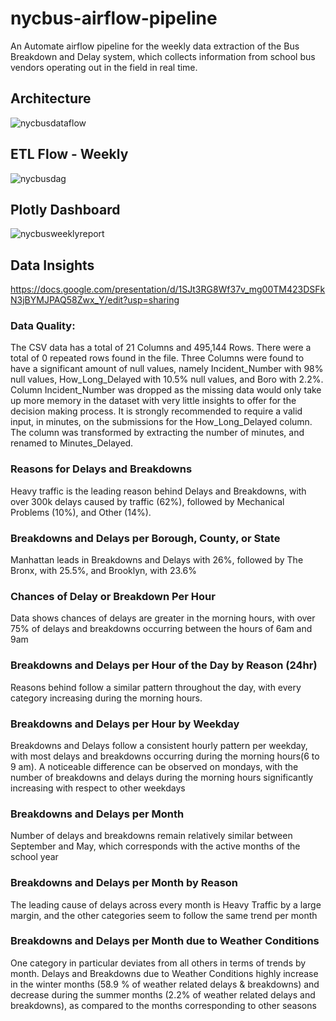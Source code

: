 # nycbus-airflow-pipeline
An Automate airflow pipeline for the weekly data extraction of the Bus Breakdown and Delay system, which collects information from school bus vendors operating out in the field in real time.

## Architecture
![nycbusdataflow](https://user-images.githubusercontent.com/92554847/172236991-f660c3fd-0b81-466e-898a-d2fab8d7398d.jpg)
## ETL Flow - Weekly
![nycbusdag](https://user-images.githubusercontent.com/92554847/172236938-8e23fac9-d893-45d0-bc7b-b0af55fe16f3.gif)

## Plotly Dashboard
![nycbusweeklyreport](https://user-images.githubusercontent.com/92554847/172236955-1261b7ca-b773-40d6-9c4d-277e62aefb09.gif)

## Data Insights
https://docs.google.com/presentation/d/1SJt3RG8Wf37v_mg00TM423DSFkN3jBYMJPAQ58Zwx_Y/edit?usp=sharing

### Data Quality: 
The CSV data has a total of 21 Columns and 495,144 Rows. There were a total of 0 repeated rows found in the file. Three Columns were found to have a significant amount of null values, namely Incident_Number  with 98% null values, How_Long_Delayed with 10.5% null values, and Boro with 2.2%. Column Incident_Number was dropped as the missing data would only take up more memory in the dataset with very little insights to offer for the decision making process.
It is strongly recommended to require a valid input, in minutes, on the submissions for the How_Long_Delayed column. The column was transformed by extracting the number of minutes, and renamed to Minutes_Delayed.

### Reasons for Delays and Breakdowns
Heavy traffic is the leading reason behind Delays and Breakdowns, with over 300k delays caused by traffic (62%), followed by Mechanical Problems (10%), and Other (14%).

### Breakdowns and Delays per Borough, County, or State
Manhattan leads in Breakdowns and Delays with 26%, followed by The Bronx, with 25.5%, and Brooklyn, with 23.6%

### Chances of Delay or Breakdown Per Hour
Data shows chances of delays are greater in the morning hours, with over 75% of delays and breakdowns occurring between the hours of 6am and 9am

### Breakdowns and Delays per Hour of the Day by Reason (24hr)
Reasons behind follow a similar pattern throughout the day, with every category increasing during the morning hours.

### Breakdowns and Delays per Hour by Weekday
Breakdowns and Delays follow a consistent hourly pattern per weekday, with most delays and breakdowns occurring during the morning hours(6 to 9 am). A noticeable difference can be observed on mondays, with the number of breakdowns and delays during the morning hours significantly increasing with respect to other weekdays

### Breakdowns and Delays per Month
Number of delays and breakdowns remain relatively similar between September and May, which corresponds with the active months of the school year

### Breakdowns and Delays per Month by Reason
The leading cause of delays across every month is Heavy Traffic by a large margin, and the other categories seem to follow the same trend per month

### Breakdowns and Delays per Month due to Weather Conditions
One category in particular deviates from all others in terms of trends by month. Delays and Breakdowns due to Weather Conditions highly increase in the winter months (58.9 % of weather related delays & breakdowns) and decrease during the summer months (2.2% of weather related delays and breakdowns), as compared to the months corresponding to other seasons

